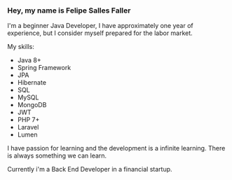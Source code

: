### Hey, my name is Felipe Salles Faller

I'm a beginner Java Developer, I have approximately one year of experience, but I consider myself prepared for the labor market.

My skills:
- Java 8+
- Spring Framework
- JPA
- Hibernate
- SQL
- MySQL
- MongoDB
- JWT
- PHP 7+
- Laravel
- Lumen

I have passion for learning and the development is a infinite learning. There is always something we can learn.

Currently i'm a Back End Developer in a financial startup. 



<!--
**felipesal/felipesal** is a ✨ _special_ ✨ repository because its `README.md` (this file) appears on your GitHub profile.

Here are some ideas to get you started:

- 🔭 I’m currently working on ...
- 🌱 I’m currently learning ...
- 👯 I’m looking to collaborate on ...
- 🤔 I’m looking for help with ...
- 💬 Ask me about ...
- 📫 How to reach me: ...
- 😄 Pronouns: ...
- ⚡ Fun fact: ...
-->

